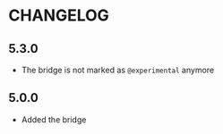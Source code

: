 CHANGELOG
=========

5.3.0
-----

 * The bridge is not marked as `@experimental` anymore

5.0.0
-----

 * Added the bridge
